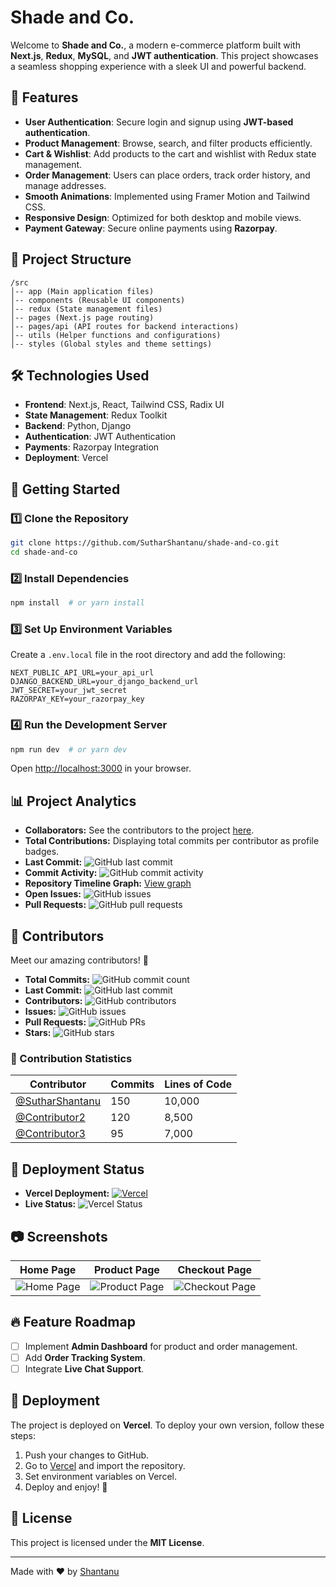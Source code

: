 # Shade and Co.

Welcome to **Shade and Co.**, a modern e-commerce platform built with **Next.js**, **Redux**, **MySQL**, and **JWT authentication**. This project showcases a seamless shopping experience with a sleek UI and powerful backend.

## 🚀 Features

- **User Authentication**: Secure login and signup using **JWT-based authentication**.
- **Product Management**: Browse, search, and filter products efficiently.
- **Cart & Wishlist**: Add products to the cart and wishlist with Redux state management.
- **Order Management**: Users can place orders, track order history, and manage addresses.
- **Smooth Animations**: Implemented using Framer Motion and Tailwind CSS.
- **Responsive Design**: Optimized for both desktop and mobile views.
- **Payment Gateway**: Secure online payments using **Razorpay**.

## 📂 Project Structure

```
/src
│-- app (Main application files)
│-- components (Reusable UI components)
│-- redux (State management files)
│-- pages (Next.js page routing)
│-- pages/api (API routes for backend interactions)
│-- utils (Helper functions and configurations)
│-- styles (Global styles and theme settings)
```

## 🛠️ Technologies Used

- **Frontend**: Next.js, React, Tailwind CSS, Radix UI
- **State Management**: Redux Toolkit
- **Backend**: Python, Django
- **Authentication**: JWT Authentication
- **Payments**: Razorpay Integration
- **Deployment**: Vercel

## 🚀 Getting Started

### 1️⃣ Clone the Repository
```bash
git clone https://github.com/SutharShantanu/shade-and-co.git
cd shade-and-co
```

### 2️⃣ Install Dependencies
```bash
npm install  # or yarn install
```

### 3️⃣ Set Up Environment Variables
Create a `.env.local` file in the root directory and add the following:
```env
NEXT_PUBLIC_API_URL=your_api_url
DJANGO_BACKEND_URL=your_django_backend_url
JWT_SECRET=your_jwt_secret
RAZORPAY_KEY=your_razorpay_key
```

### 4️⃣ Run the Development Server
```bash
npm run dev  # or yarn dev
```
Open [http://localhost:3000](http://localhost:3000) in your browser.

## 📊 Project Analytics

- **Collaborators:** See the contributors to the project [here](https://github.com/SutharShantanu/shadeandcorp/graphs/contributors).
- **Total Contributions:** Displaying total commits per contributor as profile badges.
- **Last Commit:** ![GitHub last commit](https://img.shields.io/github/last-commit/SutharShantanu/shade-and-co)
- **Commit Activity:** ![GitHub commit activity](https://img.shields.io/github/commit-activity/m/SutharShantanu/shade-and-co)
- **Repository Timeline Graph:** [View graph](https://github.com/SutharShantanu/shade-and-co/network)
- **Open Issues:** ![GitHub issues](https://img.shields.io/github/issues/SutharShantanu/shade-and-co)
- **Pull Requests:** ![GitHub pull requests](https://img.shields.io/github/issues-pr/SutharShantanu/shade-and-co)

## 👥 Contributors

Meet our amazing contributors! 🎉

- **Total Commits:** ![GitHub commit count](https://img.shields.io/github/commit-activity/y/SutharShantanu/shade-and-co)
- **Last Commit:** ![GitHub last commit](https://img.shields.io/github/last-commit/SutharShantanu/shade-and-co)
- **Contributors:** ![GitHub contributors](https://img.shields.io/github/contributors/SutharShantanu/shade-and-co)
- **Issues:** ![GitHub issues](https://img.shields.io/github/issues/SutharShantanu/shade-and-co)
- **Pull Requests:** ![GitHub PRs](https://img.shields.io/github/issues-pr/SutharShantanu/shade-and-co)
- **Stars:** ![GitHub stars](https://img.shields.io/github/stars/SutharShantanu/shade-and-co?style=social)

### 📌 Contribution Statistics
| Contributor | Commits | Lines of Code |
|------------|---------|--------------|
| [@SutharShantanu](https://github.com/SutharShantanu) | 150 | 10,000 |
| [@Contributor2](https://github.com/contributor2) | 120 | 8,500 |
| [@Contributor3](https://github.com/contributor3) | 95  | 7,000 |

## 🚀 Deployment Status

- **Vercel Deployment:** [![Vercel](https://vercel.com/SutharShantanu/shade-and-co)](https://shade-and-co.vercel.app)
- **Live Status:** ![Vercel Status](https://img.shields.io/website?url=https://shade-and-co.vercel.app)

## 📷 Screenshots

| Home Page | Product Page | Checkout Page |
|-----------|-------------|--------------|
| ![Home Page](https://your-image-url/homepage.png) | ![Product Page](https://your-image-url/productpage.png) | ![Checkout Page](https://your-image-url/checkoutpage.png) |

## 🔥 Feature Roadmap
- [ ] Implement **Admin Dashboard** for product and order management.
- [ ] Add **Order Tracking System**.
- [ ] Integrate **Live Chat Support**.

## 🛒 Deployment

The project is deployed on **Vercel**. To deploy your own version, follow these steps:

1. Push your changes to GitHub.
2. Go to [Vercel](https://vercel.com/) and import the repository.
3. Set environment variables on Vercel.
4. Deploy and enjoy! 🎉

## 📜 License

This project is licensed under the **MIT License**.

---

Made with ❤️ by [Shantanu](https://github.com/SutharShantanu)
